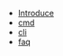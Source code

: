 * [Introduce](/os/windows/)
* [cmd](/os/windows/windows-cmd.md "windows 命令提示符")
* [cli](/os/windows/windows-cli.md "windows 命令行工具")
* [faq](/os/windows/windows-faq.md "windows FAQ")
